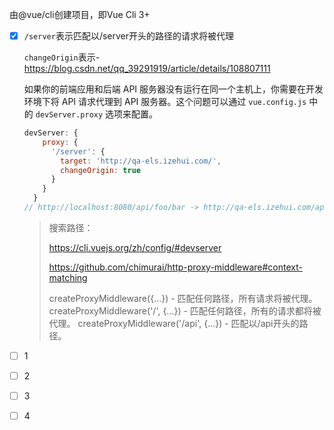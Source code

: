 由@vue/cli创建项目，即Vue Cli 3+

- [x] `/server`表示匹配以/server开头的路径的请求将被代理

  `changeOrigin`表示-https://blog.csdn.net/qq_39291919/article/details/108807111

  如果你的前端应用和后端 API 服务器没有运行在同一个主机上，你需要在开发环境下将 API 请求代理到 API 服务器。这个问题可以通过 `vue.config.js` 中的 `devServer.proxy` 选项来配置。

  ```js
  devServer: {
      proxy: {
        '/server': {
          target: 'http://qa-els.izehui.com/',
          changeOrigin: true
        }
      }
    }
  // http://localhost:8080/api/foo/bar -> http://qa-els.izehui.com/api/foo/bar
  ```

  >搜索路径：
  >
  >https://cli.vuejs.org/zh/config/#devserver
  >
  >https://github.com/chimurai/http-proxy-middleware#context-matching
  >
  >createProxyMiddleware({...}) - 匹配任何路径，所有请求将被代理。
  >createProxyMiddleware('/', {...}) - 匹配任何路径，所有的请求都将被代理。
  >createProxyMiddleware('/api', {...}) - 匹配以/api开头的路径。

- [ ] 1

- [ ] 2

- [ ] 3

- [ ] 4



